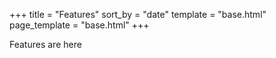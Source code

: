 +++
title = "Features"
sort_by = "date"
template = "base.html"
page_template = "base.html"
+++

Features are here
